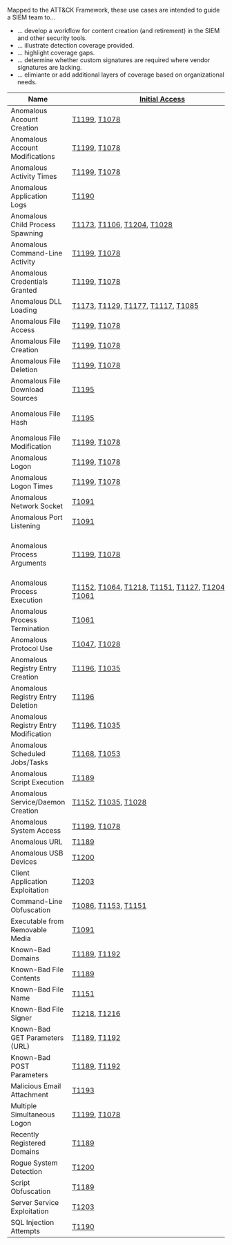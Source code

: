 Mapped to the ATT&CK Framework, these use cases are intended to guide a SIEM team to...
* ... develop a workflow for content creation (and retirement) in the SIEM and other security tools.
* ... illustrate detection coverage provided.
* ... highlight coverage gaps.
* ... determine whether custom signatures are required where vendor signatures are lacking.
* ... elimiante or add additional layers of coverage based on organizational needs.

| Name                                  | [Initial Access](https://attack.mitre.org/tactics/TA0001/)                                                                                                                                                                                                                                                                                                                                                                     | [Execution](https://attack.mitre.org/tactics/TA0002)                                                                                                                                                                                                                                                                                                                                                                                                                                                                                                                                                                                                                                                                                                                                                                                                                                                                                                                                                                       | [Persistence](https://attack.mitre.org/tactics/TA0003/)                                                                                                                                                                                                            |
| ------------------------------------- | ------------------------------------------------------------------------------------------------------------------------------------------------------------------------------------------------------------------------------------------------------------------------------------------------------------------------------------------------------------------------------------------------------------------------------ | -------------------------------------------------------------------------------------------------------------------------------------------------------------------------------------------------------------------------------------------------------------------------------------------------------------------------------------------------------------------------------------------------------------------------------------------------------------------------------------------------------------------------------------------------------------------------------------------------------------------------------------------------------------------------------------------------------------------------------------------------------------------------------------------------------------------------------------------------------------------------------------------------------------------------------------------------------------------------------------------------------------------------- | ------------------------------------------------------------------------------------------------------------------------------------------------------------------------------------------------------------------------------------------------------------------ |
| Anomalous Account Creation            | [T1199](https://attack.mitre.org/techniques/T1199), [T1078](https://attack.mitre.org/techniques/T1078)                                                                                                                                                                                                                                                                                                                         |
| Anomalous Account Modifications       | [T1199](https://attack.mitre.org/techniques/T1199), [T1078](https://attack.mitre.org/techniques/T1078)                                                                                                                                                                                                                                                                                                                         | [T1059](https://attack.mitre.org/techniques/T1059)                                                                                                                                                                                                                                                                                                                                                                                                                                                                                                                                                                                                                                                                                                                                                                                                                                                                                                                                                                         | [T1098](https://attack.mitre.org/techniques/T1098)                                                                                                                                                                                                                 |
| Anomalous Activity Times              | [T1199](https://attack.mitre.org/techniques/T1199), [T1078](https://attack.mitre.org/techniques/T1078)                                                                                                                                                                                                                                                                                                                         | [T1059](https://attack.mitre.org/techniques/T1059), [T1072](https://attack.mitre.org/techniques/T1072)                                                                                                                                                                                                                                                                                                                                                                                                                                                                                                                                                                                                                                                                                                                                                                                                                                                                                                                     | [T1098](https://attack.mitre.org/techniques/T1098)                                                                                                                                                                                                                 |
| Anomalous Application Logs            | [T1190](https://attack.mitre.org/techniques/T1190)                                                                                                                                                                                                                                                                                                                                                                             |
| Anomalous Child Process Spawning      | [T1173](https://attack.mitre.org/techniques/T1173), [T1106](https://attack.mitre.org/techniques/T1106), [T1204](https://attack.mitre.org/techniques/T1204), [T1028](https://attack.mitre.org/techniques/T1028)                                                                                                                                                                                                                 | [T1156](https://attack.mitre.org/techniques/T1156)                                                                                                                                                                                                                                                                                                                                                                                                                                                                                                                                                                                                                                                                                                                                                                                                                                                                                                                                                                         |
| Anomalous Command-Line Activity       | [T1199](https://attack.mitre.org/techniques/T1199), [T1078](https://attack.mitre.org/techniques/T1078)                                                                                                                                                                                                                                                                                                                         | [T1059](https://attack.mitre.org/techniques/T1059), [T1196](https://attack.mitre.org/techniques/T1196), [T1170](https://attack.mitre.org/techniques/T1170), [T1086](https://attack.mitre.org/techniques/T1086), [T1053](https://attack.mitre.org/techniques/T1053), [T1064](https://attack.mitre.org/techniques/T1064), [T1035](https://attack.mitre.org/techniques/T1035), [T1216](https://attack.mitre.org/techniques/T1216), [T1151](https://attack.mitre.org/techniques/T1151), [T1204](https://attack.mitre.org/techniques/T1204), [T1220](https://attack.mitre.org/techniques/T1220)                                                                                                                                                                                                                                                                                                                                                                                                                                 | [T1156](https://attack.mitre.org/techniques/T1156)                                                                                                                                                                                                                 |
| Anomalous Credentials Granted         | [T1199](https://attack.mitre.org/techniques/T1199), [T1078](https://attack.mitre.org/techniques/T1078)                                                                                                                                                                                                                                                                                                                         | [T1059](https://attack.mitre.org/techniques/T1059)                                                                                                                                                                                                                                                                                                                                                                                                                                                                                                                                                                                                                                                                                                                                                                                                                                                                                                                                                                         |
| Anomalous DLL Loading                 | [T1173](https://attack.mitre.org/techniques/T1173), [T1129](https://attack.mitre.org/techniques/T1129), [T1177](https://attack.mitre.org/techniques/T1177), [T1117](https://attack.mitre.org/techniques/T1117), [T1085](https://attack.mitre.org/techniques/T1085)                                                                                                                                                             | [T1182](https://attack.mitre.org/techniques/T1182), [T1103](https://attack.mitre.org/techniques/T1103), [T1138](https://attack.mitre.org/techniques/T1138), [T1131](https://attack.mitre.org/techniques/T1131)                                                                                                                                                                                                                                                                                                                                                                                                                                                                                                                                                                                                                                                                                                                                                                                                             |
| Anomalous File Access                 | [T1199](https://attack.mitre.org/techniques/T1199), [T1078](https://attack.mitre.org/techniques/T1078)                                                                                                                                                                                                                                                                                                                         | [T1059](https://attack.mitre.org/techniques/T1059), [T1196](https://attack.mitre.org/techniques/T1196), [T1170](https://attack.mitre.org/techniques/T1170), [T1064](https://attack.mitre.org/techniques/T1064), [T1216](https://attack.mitre.org/techniques/T1216)                                                                                                                                                                                                                                                                                                                                                                                                                                                                                                                                                                                                                                                                                                                                                         | [T1015](https://attack.mitre.org/techniques/T1015)                                                                                                                                                                                                                 |
| Anomalous File Creation               | [T1199](https://attack.mitre.org/techniques/T1199), [T1078](https://attack.mitre.org/techniques/T1078)                                                                                                                                                                                                                                                                                                                         | [T1223](https://attack.mitre.org/techniques/T1223), [T1196](https://attack.mitre.org/techniques/T1196), [T1129](https://attack.mitre.org/techniques/T1129), [T1170](https://attack.mitre.org/techniques/T1170), [T1064](https://attack.mitre.org/techniques/T1064), [T1218](https://attack.mitre.org/techniques/T1218), [T1216](https://attack.mitre.org/techniques/T1216), [T1153](https://attack.mitre.org/techniques/T1153), [T1220](https://attack.mitre.org/techniques/T1220)                                                                                                                                                                                                                                                                                                                                                                                                                                                                                                                                         |
| Anomalous File Deletion               | [T1199](https://attack.mitre.org/techniques/T1199), [T1078](https://attack.mitre.org/techniques/T1078)                                                                                                                                                                                                                                                                                                                         |
| Anomalous File Download Sources       | [T1195](https://attack.mitre.org/techniques/T1195)                                                                                                                                                                                                                                                                                                                                                                             |
| Anomalous File Hash                   | [T1195](https://attack.mitre.org/techniques/T1195)                                                                                                                                                                                                                                                                                                                                                                             | [T1064](https://attack.mitre.org/techniques/T1064)                                                                                                                                                                                                                                                                                                                                                                                                                                                                                                                                                                                                                                                                                                                                                                                                                                                                                                                                                                         | [T1015](https://attack.mitre.org/techniques/T1015), [T1103](https://attack.mitre.org/techniques/T1103), [T1138](https://attack.mitre.org/techniques/T1138)                                                                                                         |
| Anomalous File Modification           | [T1199](https://attack.mitre.org/techniques/T1199), [T1078](https://attack.mitre.org/techniques/T1078)                                                                                                                                                                                                                                                                                                                         | [T1015](https://attack.mitre.org/techniques/T1015), [T1138](https://attack.mitre.org/techniques/T1138)                                                                                                                                                                                                                                                                                                                                                                                                                                                                                                                                                                                                                                                                                                                                                                                                                                                                                                                     |
| Anomalous Logon                       | [T1199](https://attack.mitre.org/techniques/T1199), [T1078](https://attack.mitre.org/techniques/T1078)                                                                                                                                                                                                                                                                                                                         | [T1059](https://attack.mitre.org/techniques/T1059), [T1072](https://attack.mitre.org/techniques/T1072)                                                                                                                                                                                                                                                                                                                                                                                                                                                                                                                                                                                                                                                                                                                                                                                                                                                                                                                     |
| Anomalous Logon Times                 | [T1199](https://attack.mitre.org/techniques/T1199), [T1078](https://attack.mitre.org/techniques/T1078)                                                                                                                                                                                                                                                                                                                         |
| Anomalous Network Socket              | [T1091](https://attack.mitre.org/techniques/T1091)                                                                                                                                                                                                                                                                                                                                                                             | [T1156](https://attack.mitre.org/techniques/T1156), [T1182](https://attack.mitre.org/techniques/T1182), [T1103](https://attack.mitre.org/techniques/T1103), [T1197](https://attack.mitre.org/techniques/T1197)                                                                                                                                                                                                                                                                                                                                                                                                                                                                                                                                                                                                                                                                                                                                                                                                             |
| Anomalous Port Listening              | [T1091](https://attack.mitre.org/techniques/T1091)                                                                                                                                                                                                                                                                                                                                                                             | [T1156](https://attack.mitre.org/techniques/T1156), [T1182](https://attack.mitre.org/techniques/T1182), [T1103](https://attack.mitre.org/techniques/T1103)                                                                                                                                                                                                                                                                                                                                                                                                                                                                                                                                                                                                                                                                                                                                                                                                                                                                 |
| Anomalous Process Arguments           | [T1199](https://attack.mitre.org/techniques/T1199), [T1078](https://attack.mitre.org/techniques/T1078)                                                                                                                                                                                                                                                                                                                         | [T1191](https://attack.mitre.org/techniques/T1191), [T1059](https://attack.mitre.org/techniques/T1059), [T1223](https://attack.mitre.org/techniques/T1223), [T1196](https://attack.mitre.org/techniques/T1196), [T1118](https://attack.mitre.org/techniques/T1118), [T1152](https://attack.mitre.org/techniques/T1152), [T1170](https://attack.mitre.org/techniques/T1170), [T1086](https://attack.mitre.org/techniques/T1086), [T1121](https://attack.mitre.org/techniques/T1121), [T1117](https://attack.mitre.org/techniques/T1117), [T1085](https://attack.mitre.org/techniques/T1085), [T1053](https://attack.mitre.org/techniques/T1053), [T1064](https://attack.mitre.org/techniques/T1064), [T1216](https://attack.mitre.org/techniques/T1216), [T1153](https://attack.mitre.org/techniques/T1153), [T1127](https://attack.mitre.org/techniques/T1127), [T1204](https://attack.mitre.org/techniques/T1204), [T1047](https://attack.mitre.org/techniques/T1047), [T1220](https://attack.mitre.org/techniques/T1220) | [T1156](https://attack.mitre.org/techniques/T1156), [T1015](https://attack.mitre.org/techniques/T1015), [T1182](https://attack.mitre.org/techniques/T1182), [T1138](https://attack.mitre.org/techniques/T1138), [T1197](https://attack.mitre.org/techniques/T1197) |
| Anomalous Process Execution           | [T1152](https://attack.mitre.org/techniques/T1152), [T1064](https://attack.mitre.org/techniques/T1064), [T1218](https://attack.mitre.org/techniques/T1218), [T1151](https://attack.mitre.org/techniques/T1151), [T1127](https://attack.mitre.org/techniques/T1127), [T1204](https://attack.mitre.org/techniques/T1204), [T1220](https://attack.mitre.org/techniques/T1220), [T1061](https://attack.mitre.org/techniques/T1061) | [T1156](https://attack.mitre.org/techniques/T1156), [T1138](https://attack.mitre.org/techniques/T1138)                                                                                                                                                                                                                                                                                                                                                                                                                                                                                                                                                                                                                                                                                                                                                                                                                                                                                                                     |
| Anomalous Process Termination         | [T1061](https://attack.mitre.org/techniques/T1061)                                                                                                                                                                                                                                                                                                                                                                             |
| Anomalous Protocol Use                | [T1047](https://attack.mitre.org/techniques/T1047), [T1028](https://attack.mitre.org/techniques/T1028)                                                                                                                                                                                                                                                                                                                         |
| Anomalous Registry Entry Creation     | [T1196](https://attack.mitre.org/techniques/T1196), [T1035](https://attack.mitre.org/techniques/T1035)                                                                                                                                                                                                                                                                                                                         | [T1015](https://attack.mitre.org/techniques/T1015)                                                                                                                                                                                                                                                                                                                                                                                                                                                                                                                                                                                                                                                                                                                                                                                                                                                                                                                                                                         |
| Anomalous Registry Entry Deletion     | [T1196](https://attack.mitre.org/techniques/T1196)                                                                                                                                                                                                                                                                                                                                                                             | [T1015](https://attack.mitre.org/techniques/T1015)                                                                                                                                                                                                                                                                                                                                                                                                                                                                                                                                                                                                                                                                                                                                                                                                                                                                                                                                                                         |
| Anomalous Registry Entry Modification | [T1196](https://attack.mitre.org/techniques/T1196), [T1035](https://attack.mitre.org/techniques/T1035)                                                                                                                                                                                                                                                                                                                         | [T1015](https://attack.mitre.org/techniques/T1015), [T1103](https://attack.mitre.org/techniques/T1103), [T1138](https://attack.mitre.org/techniques/T1138), [T1131](https://attack.mitre.org/techniques/T1131)                                                                                                                                                                                                                                                                                                                                                                                                                                                                                                                                                                                                                                                                                                                                                                                                             |
| Anomalous Scheduled Jobs/Tasks        | [T1168](https://attack.mitre.org/techniques/T1168), [T1053](https://attack.mitre.org/techniques/T1053)                                                                                                                                                                                                                                                                                                                         |
| Anomalous Script Execution            | [T1189](https://attack.mitre.org/techniques/T1189)                                                                                                                                                                                                                                                                                                                                                                             | [T1155](https://attack.mitre.org/techniques/T1155), [T1059](https://attack.mitre.org/techniques/T1059), [T1064](https://attack.mitre.org/techniques/T1064), [T1218](https://attack.mitre.org/techniques/T1218), [T1216](https://attack.mitre.org/techniques/T1216), [T1153](https://attack.mitre.org/techniques/T1153)                                                                                                                                                                                                                                                                                                                                                                                                                                                                                                                                                                                                                                                                                                     |
| Anomalous Service/Daemon Creation     | [T1152](https://attack.mitre.org/techniques/T1152), [T1035](https://attack.mitre.org/techniques/T1035), [T1028](https://attack.mitre.org/techniques/T1028)                                                                                                                                                                                                                                                                     |
| Anomalous System Access               | [T1199](https://attack.mitre.org/techniques/T1199), [T1078](https://attack.mitre.org/techniques/T1078)                                                                                                                                                                                                                                                                                                                         | [T1059](https://attack.mitre.org/techniques/T1059)                                                                                                                                                                                                                                                                                                                                                                                                                                                                                                                                                                                                                                                                                                                                                                                                                                                                                                                                                                         |
| Anomalous URL                         | [T1189](https://attack.mitre.org/techniques/T1189)                                                                                                                                                                                                                                                                                                                                                                             |
| Anomalous USB Devices                 | [T1200](https://attack.mitre.org/techniques/T1200)                                                                                                                                                                                                                                                                                                                                                                             |
| Client Application Exploitation       | [T1203](https://attack.mitre.org/techniques/T1203)                                                                                                                                                                                                                                                                                                                                                                             |
| Command-Line Obfuscation              | [T1086](https://attack.mitre.org/techniques/T1086), [T1153](https://attack.mitre.org/techniques/T1153), [T1151](https://attack.mitre.org/techniques/T1151)                                                                                                                                                                                                                                                                     |
| Executable from Removable Media       | [T1091](https://attack.mitre.org/techniques/T1091)                                                                                                                                                                                                                                                                                                                                                                             | [T1064](https://attack.mitre.org/techniques/T1064)                                                                                                                                                                                                                                                                                                                                                                                                                                                                                                                                                                                                                                                                                                                                                                                                                                                                                                                                                                         |
| Known-Bad Domains                     | [T1189](https://attack.mitre.org/techniques/T1189), [T1192](https://attack.mitre.org/techniques/T1192)                                                                                                                                                                                                                                                                                                                         | [T1059](https://attack.mitre.org/techniques/T1059)                                                                                                                                                                                                                                                                                                                                                                                                                                                                                                                                                                                                                                                                                                                                                                                                                                                                                                                                                                         |
| Known-Bad File Contents               | [T1189](https://attack.mitre.org/techniques/T1189)                                                                                                                                                                                                                                                                                                                                                                             | [T1059](https://attack.mitre.org/techniques/T1059), [T1064](https://attack.mitre.org/techniques/T1064), [T1173](https://attack.mitre.org/techniques/T1173), [T1154](https://attack.mitre.org/techniques/T1154)                                                                                                                                                                                                                                                                                                                                                                                                                                                                                                                                                                                                                                                                                                                                                                                                             |
| Known-Bad File Name                   | [T1151](https://attack.mitre.org/techniques/T1151)                                                                                                                                                                                                                                                                                                                                                                             |
| Known-Bad File Signer                 | [T1218](https://attack.mitre.org/techniques/T1218), [T1216](https://attack.mitre.org/techniques/T1216)                                                                                                                                                                                                                                                                                                                         |
| Known-Bad GET Parameters (URL)        | [T1189](https://attack.mitre.org/techniques/T1189), [T1192](https://attack.mitre.org/techniques/T1192)                                                                                                                                                                                                                                                                                                                         | [T1059](https://attack.mitre.org/techniques/T1059)                                                                                                                                                                                                                                                                                                                                                                                                                                                                                                                                                                                                                                                                                                                                                                                                                                                                                                                                                                         |
| Known-Bad POST Parameters             | [T1189](https://attack.mitre.org/techniques/T1189), [T1192](https://attack.mitre.org/techniques/T1192)                                                                                                                                                                                                                                                                                                                         | [T1059](https://attack.mitre.org/techniques/T1059)                                                                                                                                                                                                                                                                                                                                                                                                                                                                                                                                                                                                                                                                                                                                                                                                                                                                                                                                                                         |
| Malicious Email Attachment            | [T1193](https://attack.mitre.org/techniques/T1193)                                                                                                                                                                                                                                                                                                                                                                             | [T1064](https://attack.mitre.org/techniques/T1064)                                                                                                                                                                                                                                                                                                                                                                                                                                                                                                                                                                                                                                                                                                                                                                                                                                                                                                                                                                         |
| Multiple Simultaneous Logon           | [T1199](https://attack.mitre.org/techniques/T1199), [T1078](https://attack.mitre.org/techniques/T1078)                                                                                                                                                                                                                                                                                                                         |
| Recently Registered Domains           | [T1189](https://attack.mitre.org/techniques/T1189)                                                                                                                                                                                                                                                                                                                                                                             |
| Rogue System Detection                | [T1200](https://attack.mitre.org/techniques/T1200)                                                                                                                                                                                                                                                                                                                                                                             |
| Script Obfuscation                    | [T1189](https://attack.mitre.org/techniques/T1189)                                                                                                                                                                                                                                                                                                                                                                             | [T1059](https://attack.mitre.org/techniques/T1059)                                                                                                                                                                                                                                                                                                                                                                                                                                                                                                                                                                                                                                                                                                                                                                                                                                                                                                                                                                         |
| Server Service Exploitation           | [T1203](https://attack.mitre.org/techniques/T1203)                                                                                                                                                                                                                                                                                                                                                                             |
| SQL Injection Attempts                | [T1190](https://attack.mitre.org/techniques/T1190)                                                                                                                                                                                                                                                                                                                                                                             |
